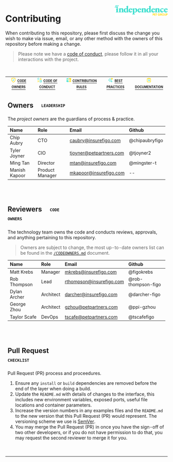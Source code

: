 [<img align="right" alt="company brand" src="../img/logo.lg.svg" width="164">](https://www.independencepetgroup.com/)

# Contributing

When contributing to this repository, please first discuss the change you wish to make via issue, email, or any other method with the owners of this repository before making a change.

> Please note we have a [code of conduct](/docs/CODE_OF_CONDUCT.md), please follow it in all your interactions with the project.

<br /><table><tr align="center" valign="middle" style="color:slategray">
<td><img src="../img/safe.svg" width="16" /> <a href="./CODEOWNERS.md"><sup><sub><b>CODE OWNERS
<td><img src="../img/sign.svg" width="16" /> <a href="./CODE_OF_CONDUCT.md"><sup><sub><b>CODE OF CONDUCT
<td><img src="../img/gift.svg" width="16" /> <a href="./CONTRIBUTING.md"><sup><sub><b>CONTRIBUTION RULES
<td><img src="../img/star.svg" width="16" /> <a href="./README.md"><sup><sub><b>BEST PRACTICES
<td><img src="../img/note.svg" width="16" /> <a href="../README.md"><sup><sub><b>DOCUMENTATION
<tr><td colspan="6">

## Owners &nbsp; <code><sub><sup> LEADERSHIP </sup></sub></code>

The *project owners* are the guardians of process &amp; practice.

| Name          | Role            | Email                    | Github             |
| :------------ | :-------------- | :----------------------- | :----------------- |
| Chip Aubry    | CTO             | caubry@insurefigo.com    | @chipaubryfigo     |
| Tyler Joyner  | CIO             | tjoyner@petpartners.com  | @tjoyner2          |
| Ming Tan      | Director        | mtan@insurefigo.com      | @mingster-t        |
| Manish Kapoor | Product Manager | mkapoor@insurefigo.com   | --                 |

<br /><tr><td colspan="6">

## Reviewers &nbsp; <code><sub><sup> CODE OWNERS </sup></sub></code>

The technology team owns the code and conducts reviews, approvals, and anything pertaining to this repository.

> Owners are subject to change, the most up-to-date owners list can be found in the [`/CODEOWNERS.md`](/CODEOWNERS.md) document.

| Name          | Role            | Email                    | Github             |
| :------------ | :-------------- | :----------------------- | :----------------- |
| Matt Krebs    | Manager         | mkrebs@insurefigo.com    | @figokrebs         |
| Rob Thompson  | Lead            | rthompson@insurefigo.com | @rob-thompson-figo |
| Dylan Archer  | Architect       | darcher@insurefigo.com   | @darcher-figo      |
| George Zhou   | Architect       | gzhou@petpartners.com    | @ppi-gzhou         |
| Taylor Scafe  | DevOps          | tscafe@petpartners.com   | @tscafefigo        |

<br /><tr><td colspan="6">

## Pull Request &nbsp; <code><sub><sup> CHECKLIST </sup></sub></code>

Pull Request (PR) process and proceedures.

1. Ensure any `install` or `build` dependencies are removed before the end of the layer when doing a build.
2. Update the `README.md` with details of changes to the interface, this includes new environment variables, exposed ports, useful file locations and container parameters.
3. Increase the version numbers in any examples files and the `README.md` to the new version that this Pull Request (PR) would represent. The versioning scheme we use is [SemVer](https://semver.org/).
4. You may merge the Pull Request (PR) in once you have the sign-off of two other developers, or if you do not have permission to do that, you may request the second reviewer to merge it for you.

<br /></tr></table>